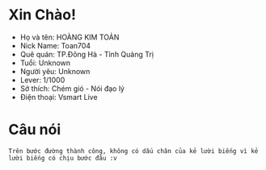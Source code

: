 # Xin Chào!
- Họ và tên: HOÀNG KIM TOẢN
- Nick Name: Toan704
- Quê quán: TP.Đông Hà - Tỉnh Quảng Trị
- Tuổi: Unknown
- Người yêu: Unknown
- Lever: 1/1000
- Sở thích: Chém gió - Nói đạo lý
- Điện thoại: Vsmart Live

# Câu nói
```
Trên bước đường thành công, không có dấu chân của kẻ lười biếng vì kẻ lười biếng có chịu bước đâu :v
```
